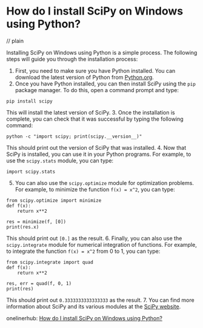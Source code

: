 # How do I install SciPy on Windows using Python?
// plain

Installing SciPy on Windows using Python is a simple process. The following steps will guide you through the installation process:

1. First, you need to make sure you have Python installed. You can download the latest version of Python from [Python.org](https://www.python.org/).
2. Once you have Python installed, you can then install SciPy using the `pip` package manager. To do this, open a command prompt and type:
```
pip install scipy
```
This will install the latest version of SciPy.
3. Once the installation is complete, you can check that it was successful by typing the following command:
```
python -c "import scipy; print(scipy.__version__)"
```
This should print out the version of SciPy that was installed.
4. Now that SciPy is installed, you can use it in your Python programs. For example, to use the `scipy.stats` module, you can type:
```
import scipy.stats
```
5. You can also use the `scipy.optimize` module for optimization problems. For example, to minimize the function `f(x) = x^2`, you can type:
```
from scipy.optimize import minimize
def f(x):
    return x**2

res = minimize(f, [0])
print(res.x)
```
This should print out `[0.]` as the result.
6. Finally, you can also use the `scipy.integrate` module for numerical integration of functions. For example, to integrate the function `f(x) = x^2` from 0 to 1, you can type:
```
from scipy.integrate import quad
def f(x):
    return x**2

res, err = quad(f, 0, 1)
print(res)
```
This should print out `0.3333333333333333` as the result.
7. You can find more information about SciPy and its various modules at the [SciPy website](https://www.scipy.org/).

onelinerhub: [How do I install SciPy on Windows using Python?](https://onelinerhub.com/python-scipy/how-do-i-install-scipy-on-windows-using-python)